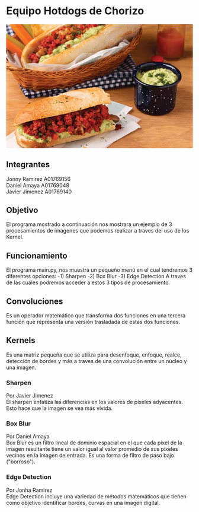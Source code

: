 # Equipo Hotdogs de Chorizo
![Image text](https://github.com/Javier-B/E3-Hotdogsdechorizo/blob/main/hotdog.jpeg)
## Integrantes
Jonny Ramirez A01769156</br>
Daniel Amaya  A01769048</br>
Javier Jimenez A01769140</br>
## Objetivo
El programa mostrado a continuación nos mostrara un ejemplo de 3 procesamientos de imagenes que podemos realizar a traves del uso de los Kernel.

## Funcionamiento
El programa main.py, nos muestra un pequeño menú en el cual tendremos 3 diferentes opciones:
-1) Sharpen
-2) Box Blur
-3) Edge Detection
A traves de las cuales podremos acceder a estos 3 tipos de procesamiento.
## Convoluciones
Es un operador matemático que transforma dos funciones en una tercera función que representa una versión trasladada de estas dos funciones.

## Kernels
Es una matriz pequeña que se utiliza para desenfoque, enfoque, realce, detección de bordes y más a traves de una convolución entre un núcleo y una imagen.

### Sharpen
Por Javier Jimenez</br>
El sharpen enfatiza las diferencias en los valores de píxeles adyacentes. Esto hace que la imagen se vea más vívida.</br>


### Box Blur 
Por Daniel Amaya</br>
Box Blur es un filtro lineal de dominio espacial en el que cada píxel de la imagen resultante tiene un valor igual al valor promedio de sus píxeles vecinos en la imagen de entrada. Es una forma de filtro de paso bajo ("borroso").</br>


### Edge Detection
Por Jonha Ramirez</br>
Edge Detection incluye una variedad de métodos matemáticos que tienen como objetivo identificar bordes, curvas en una imagen digital.</br>





